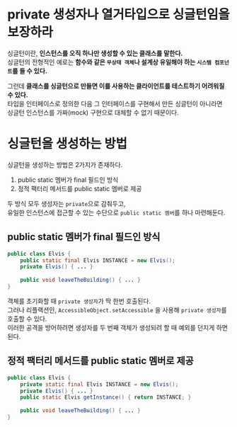 private 생성자나 열거타입으로 싱글턴임을 보장하라    
=======================================   
        
싱글턴이란, **인스턴스를 오직 하나만 생성할 수 있는 클래스를 말한다.**           
싱글턴의 전형적인 예로는 **함수와 같은 `무상태 객체`나 설계상 유일해야 하는 `시스템 컴포넌트`를 들 수 있다.**            
    
그런데 **클래스를 싱글턴으로 만들면 이를 사용하는 클라이언트를 테스트하기 어려워질 수 있다.**       
타입을 인터페이스로 정의한 다음 그 인터페이스를 구현해서 만든 싱글턴이 아니라면          
싱글턴 인스턴스를 가짜(mock) 구현으로 대체할 수 없기 때문이다.           

# 싱글턴을 생성하는 방법  
싱글턴을 생성하는 방법은 2가지가 존재하다.     
     
1. public static 멤버가 final 필드인 방식  
2. 정적 팩터리 메서드를 public static 멤버로 제공   
       
두 방식 모두 생성자는 `private`으로 감춰두고,            
유일한 인스턴스에 접근할 수 있는 수단으로 `public static 멤버`를 하나 마련해둔다.          

## public static 멤버가 final 필드인 방식

```java
public class Elvis {
    public static final Elvis INSTANCE = new Elvis();
    private Elvis() { ... }
    
    public void leaveTheBuilding() { ... }
}
```
객체를 초기화할 때 `private 생성자`가 딱 한번 호출된다.       
그러나 리플랙션인, `AccessibleObject.setAccessible` 을 사용해 `private 생성자`를 호출할 수 있다.          
이러한 공격을 방어하려면 생성자를 두 번째 객체가 생성되려 할 때 예외를 던지게 하면 된다.     

## 정적 팩터리 메서드를 public static 멤버로 제공
```java
public class Elvis {
    private static final Elvis INSTANCE = new Elvis();
    private Elvis() { ... }
    public static Elvis getInstance() { return INSTANCE; } 
    
    public void leaveTheBuilding() { ... }
}
```

